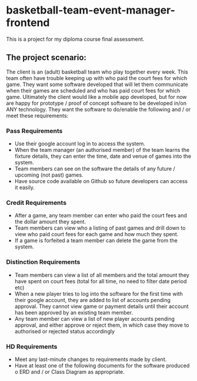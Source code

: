 # basketball-team-event-manager-frontend

This is a project for my diploma course final assessment.

## The project scenario:

The client is an (adult) basketball team who play together every week.
This team often have trouble keeping up with who paid the court fees for which game.
They want some software developed that will let them communicate when their games are
scheduled and who has paid court fees for which game.
Ultimately the client would like a mobile app developed, but for now are happy for prototype / proof
of concept software to be developed in/on ANY technology.
They want the software to do/enable the following and / or meet these requirements:

### Pass Requirements

- Use their google account log in to access the system.
- When the team manager (an authorised member) of the team learns the fixture details, they
  can enter the time, date and venue of games into the system.
- Team members can see on the software the details of any future / upcoming (not past)
  games.
- Have source code available on Github so future developers can access it easily.

### Credit Requirements

- After a game, any team member can enter who paid the court fees and the dollar amount
  they spent.
- Team members can view who a listing of past games and drill down to view who paid court
  fees for each game and how much they spent.
- If a game is forfeited a team member can delete the game from the system.

### Distinction Requirements

- Team members can view a list of all members and the total amount they have spent on
  court fees (total for all time, no need to filter date period etc)
- When a new player tries to log into the software for the first time with their google account,
  they are added to list of accounts pending approval. They cannot view game or payment
  details until their account has been approved by an existing team member.
- Any team member can view a list of new player accounts pending approval, and either
  approve or reject them, in which case they move to authorised or rejected status
  accordingly

### HD Requirements

- Meet any last-minute changes to requirements made by client.
- Have at least one of the following documents for the software produced
  o ERD and / or Class Diagram as appropriate.
